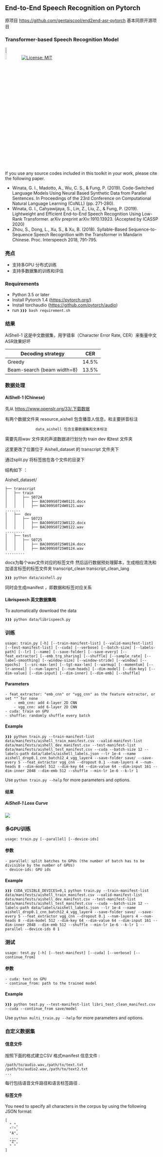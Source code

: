 ## End-to-End Speech Recognition on Pytorch
原项目 https://github.com/gentaiscool/end2end-asr-pytorch
基本同原开源项目
### Transformer-based Speech Recognition Model

<img src="img/pytorch-logo-dark.png" width="10%"> [![License: MIT](https://img.shields.io/badge/License-MIT-yellow.svg)](https://opensource.org/licenses/MIT) 

If you use any source codes included in this toolkit in your work, please cite the following paper.
- Winata, G. I., Madotto, A., Wu, C. S., & Fung, P. (2019). Code-Switched Language Models Using Neural Based Synthetic Data from Parallel Sentences. In Proceedings of the 23rd Conference on Computational Natural Language Learning (CoNLL) (pp. 271-280).
- Winata, G. I., Cahyawijaya, S., Lin, Z., Liu, Z., & Fung, P. (2019). Lightweight and Efficient End-to-End Speech Recognition Using Low-Rank Transformer. arXiv preprint arXiv:1910.13923. (Accepted by ICASSP 2020)
- Zhou, S., Dong, L., Xu, S., & Xu, B. (2018). Syllable-Based Sequence-to-Sequence Speech Recognition with the Transformer in Mandarin Chinese. Proc. Interspeech 2018, 791-795.

### 亮点
- 支持多GPU 分布式训练
- 支持多数据集的训练和评估

### Requirements
- Python 3.5 or later
- Install Pytorch 1.4 (https://pytorch.org/)
- Install torchaudio (https://github.com/pytorch/audio)
- run ``❱❱❱ bash requirement.sh``

### 结果
AiShell-1
这是中文数据集，用字错率（Character Error Rate, CER）来衡量中文ASR效果好坏

| Decoding strategy | CER |
| ------------- | ------------- |
| Greedy | 14.5% |
| Beam-search (beam width=8) | 13.5% |

### 数据处理
#### AiShell-1 (Chinese)
先从 https://www.openslr.org/33/.下载数据

有两个数据文件夹  resource_aishell  包含播音人信息，和主要拼音标注

                  data_aishell 包含主要数据集和文本标注


需要先将wav 文件夹的声波数据进行划分为 train  dev 和test 文件夹

这里更改了位置位于 Aishell_dataset 的 transcript 文件夹下

通过split.py  将标签放在各个文件的目录下

结构如下 ：

Aishell_dataset/
```
├── transcript
│   ├── train
│   │   ├── S0724
│   │   │   ├── BAC009S0724W0121.docx
│   │   │   ├── BAC009S0724W0121.wav
.......
│   ├──  dev
│   │   ├── S0723
│   │   │   ├── BAC009S0723W0122.docx
│   │   │   ├── BAC009S0723W0122.wav
.........
│   ├── test
│   │   ├── S0725
│   │   │   ├── BAC009S0725W0124.docx
│   │   │   ├── BAC009S0725W0124.wav
.........

```
docx为每个wav文件对应的标签文件
然后运行数据预处理脚本，生成相应清洗和加语言标签的标签文件夹
       transcript_clean
       transcript_clean_lang

```console
❱❱❱ python data/aishell.py
```
同时会生成manifest ，即数据和标签对应关系

#### Librispeech  英文数据集略
To automatically download the data
```console
❱❱❱ python data/librispeech.py
```

### 训练
```console
usage: train.py [-h] [--train-manifest-list] [--valid-manifest-list] [--test-manifest-list] [--cuda] [--verbose] [--batch-size] [--labels-path] [--lr] [--name] [--save-folder] [--save-every] [--feat_extractor] [--emb_trg_sharing] [--shuffle] [--sample_rate] [--label-smoothing] [--window-size] [--window-stride] [--window] [--epochs]  [--src-max-len] [--tgt-max-len] [--warmup] [--momentum] [--lr-anneal] [--num-layers] [--num-heads] [--dim-model] [--dim-key] [--dim-value] [--dim-input] [--dim-inner] [--dim-emb] [--shuffle]
```
#### Parameters
```
- feat_extractor: "emb_cnn" or "vgg_cnn" as the feature extractor, or set "" for none
    - emb_cnn: add 4-layer 2D CNN
    - vgg_cnn: add 6-layer 2D CNN
- cuda: train on GPU
- shuffle: randomly shuffle every batch
```

#### Example
```console
❱❱❱ python train.py --train-manifest-list data/manifests/aishell_train_manifest.csv --valid-manifest-list data/manifests/aishell_dev_manifest.csv --test-manifest-list data/manifests/aishell_test_manifest.csv --cuda --batch-size 12 --labels-path data/labels/aishell_labels.json --lr 1e-4 --name aishell_drop0.1_cnn_batch12_4_vgg_layer4 --save-folder save/ --save-every 5 --feat_extractor vgg_cnn --dropout 0.1 --num-layers 4 --num-heads 8 --dim-model 512 --dim-key 64 --dim-value 64 --dim-input 161 --dim-inner 2048 --dim-emb 512 --shuffle --min-lr 1e-6 --k-lr 1
```
Use ``python train.py --help`` for more parameters and options.

#### 结果
##### AiShell-1 Loss Curve
<img src="img/aishell_loss.jpg"/>

### 多GPU训练
```
usage: train.py [--parallel] [--device-ids]
```

#### 参数
```
- parallel: split batches to GPUs (the number of batch has to be divisible by the number of GPUs)
- device-ids: GPU ids
```

#### Example
```console
❱❱❱ CUDA_VISIBLE_DEVICES=0,1 python train.py --train-manifest-list data/manifests/aishell_train_manifest.csv --valid-manifest-list data/manifests/aishell_dev_manifest.csv --test-manifest-list data/manifests/aishell_test_manifest.csv --cuda --batch-size 12 --labels-path data/labels/aishell_labels.json --lr 1e-4 --name aishell_drop0.1_cnn_batch12_4_vgg_layer4 --save-folder save/ --save-every 5 --feat_extractor vgg_cnn --dropout 0.1 --num-layers 4 --num-heads 8 --dim-model 512 --dim-key 64 --dim-value 64 --dim-input 161 --dim-inner 2048 --dim-emb 512 --shuffle --min-lr 1e-6 --k-lr 1 --parallel --device-ids 0 1
```
### 测试
```
usage: test.py [-h] [--test-manifest] [--cuda] [--verbose] [--continue_from]
```
#### 参数
```
- cuda: test on GPU
- continue_from: path to the trained model
```
#### Example
```console
❱❱❱ python test.py --test-manifest-list libri_test_clean_manifest.csv --cuda --continue_from save/model
```

Use ``python multi_train.py --help`` for more parameters and options.

### 自定义数据集
#### 信息文件
按照下面的格式建立CSV 格式manifest 信息文件 :
```
/path/to/audio.wav,/path/to/text.txt
/path/to/audio2.wav,/path/to/text2.txt
...
```
每行包括语音文件路径和语言标签路径   .

#### 标签文件
You need to specify all characters in the corpus by using the following JSON format:
```
[ 
  "_",
  "'",
  "A",
  ...,
  "Z",
  " "
]
```

